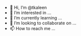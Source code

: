 - 👋 Hi, I’m @tkaleen
- 👀 I’m interested in ...
- 🌱 I’m currently learning ...
- 💞️ I’m looking to collaborate on ...
- 📫 How to reach me ...

<!---
tkaleen/tkaleen is a ✨ special ✨ repository because its `README.md` (this file) appears on your GitHub profile.
You can click the Preview link to take a look at your changes.
--->
